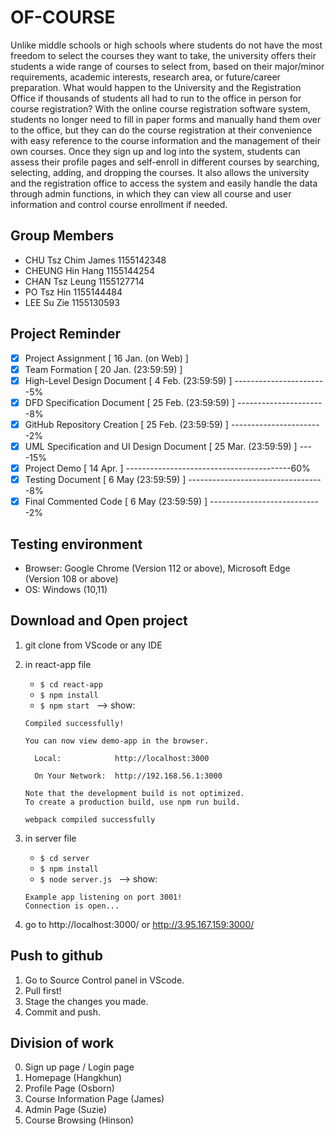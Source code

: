 # OF-COURSE
Unlike middle schools or high schools where students do not have the most freedom to select the courses they want to take, the university offers their students a wide range of courses to select from, based on their major/minor requirements, academic interests, research area, or future/career preparation. What would happen to the University and the Registration Office if thousands of students all had to run to the office in person for course registration? With the online course registration software system, students no longer need to fill in paper forms and manually hand them over to the office, but they can do the course registration at their convenience with easy reference to the course information and the management of their own courses. Once they sign up and log into the system, students can assess their profile pages and self-enroll in different courses by searching, selecting, adding, and dropping the courses. It also allows the university and the registration office to access the system and easily handle the data through admin functions, in which they can view all course and user information and control course enrollment if needed.

## Group Members
* CHU Tsz Chim James 1155142348
* CHEUNG Hin Hang 1155144254
* CHAN Tsz Leung 1155127714
* PO Tsz Hin 1155144484
* LEE Su Zie 1155130593

## Project Reminder
- [x] Project Assignment [ 16 Jan. (on Web) ] 
- [x] Team Formation [ 20 Jan. (23:59:59) ] 
- [x] High-Level Design Document [ 4 Feb. (23:59:59) ] -----------------------5%
- [x] DFD Specification Document [ 25 Feb. (23:59:59) ] ----------------------8%
- [x] GitHub Repository Creation [ 25 Feb. (23:59:59) ] -----------------------2%
- [x] UML Specification and UI Design Document [ 25 Mar. (23:59:59) ] ----15%
- [x] Project Demo [ 14 Apr. ] -----------------------------------------60%
- [x] Testing Document [ 6 May (23:59:59) ] ----------------------------------8%
- [x] Final Commented Code  [ 6 May (23:59:59) ] ----------------------------2%

## Testing environment
- Browser: Google Chrome (Version 112 or above), Microsoft Edge (Version 108 or above) 
- OS: Windows (10,11)

## Download and Open project
1. git clone from VScode or any IDE
2. in react-app file
   * ```$ cd react-app ```
   * ```$ npm install ```
   * ```$ npm start ```
   --> show:
   ```
   Compiled successfully!

   You can now view demo-app in the browser.

     Local:            http://localhost:3000

     On Your Network:  http://192.168.56.1:3000

   Note that the development build is not optimized.
   To create a production build, use npm run build.

   webpack compiled successfully
   ```

3. in server file
   * ```$ cd server ``` 
   * ```$ npm install ``` 
   * ```$ node server.js ``` 
   --> show:
   
   ``` 
   Example app listening on port 3001!
   Connection is open...
   ```
4. go to http://localhost:3000/ or http://3.95.167.159:3000/

## Push to github
1. Go to Source Control panel in VScode.
2. Pull first!
3. Stage the changes you made.
4. Commit and push.

## Division of work
0. Sign up page / Login page
1. Homepage (Hangkhun)
2. Profile Page (Osborn)
3. Course Information Page (James)
4. Admin Page (Suzie)
5. Course Browsing (Hinson)
